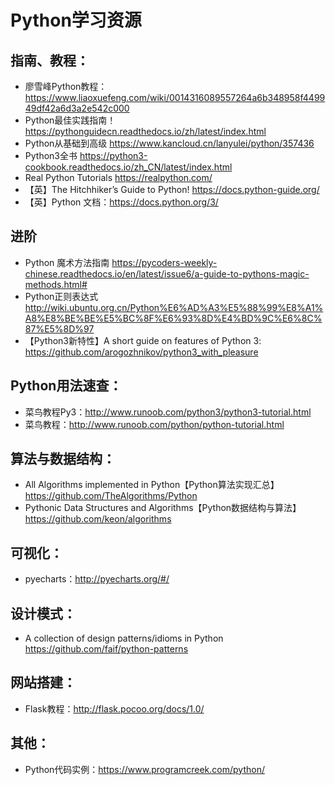 # Python学习资源
## 指南、教程：
- 廖雪峰Python教程：https://www.liaoxuefeng.com/wiki/0014316089557264a6b348958f449949df42a6d3a2e542c000
- Python最佳实践指南！https://pythonguidecn.readthedocs.io/zh/latest/index.html
- Python从基础到高级 https://www.kancloud.cn/lanyulei/python/357436
- Python3全书 https://python3-cookbook.readthedocs.io/zh_CN/latest/index.html
- Real Python Tutorials https://realpython.com/
- 【英】The Hitchhiker’s Guide to Python!  https://docs.python-guide.org/
- 【英】Python 文档：https://docs.python.org/3/

## 进阶
- Python 魔术方法指南 https://pycoders-weekly-chinese.readthedocs.io/en/latest/issue6/a-guide-to-pythons-magic-methods.html#
- Python正则表达式 http://wiki.ubuntu.org.cn/Python%E6%AD%A3%E5%88%99%E8%A1%A8%E8%BE%BE%E5%BC%8F%E6%93%8D%E4%BD%9C%E6%8C%87%E5%8D%97
- 【Python3新特性】A short guide on features of Python 3: https://github.com/arogozhnikov/python3_with_pleasure

## Python用法速查：
- 菜鸟教程Py3：http://www.runoob.com/python3/python3-tutorial.html
- 菜鸟教程：http://www.runoob.com/python/python-tutorial.html


## 算法与数据结构：
- All Algorithms implemented in Python【Python算法实现汇总】https://github.com/TheAlgorithms/Python
- Pythonic Data Structures and Algorithms【Python数据结构与算法】https://github.com/keon/algorithms

## 可视化：
- pyecharts：http://pyecharts.org/#/

## 设计模式：
- A collection of design patterns/idioms in Python https://github.com/faif/python-patterns

## 网站搭建：
- Flask教程：http://flask.pocoo.org/docs/1.0/

## 其他：
- Python代码实例：https://www.programcreek.com/python/